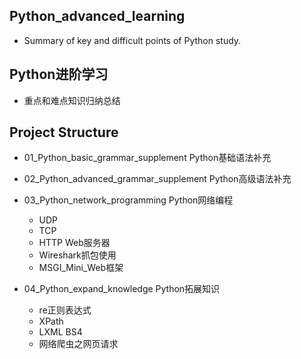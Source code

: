 ## Python_advanced_learning
- Summary of key and difficult points of Python study.

## Python进阶学习
- 重点和难点知识归纳总结

## Project Structure
- 01_Python_basic_grammar_supplement
    Python基础语法补充 
     
- 02_Python_advanced_grammar_supplement
    Python高级语法补充
    
- 03_Python_network_programming
    Python网络编程   
    - UDP
    - TCP
    - HTTP Web服务器
    - Wireshark抓包使用
    - MSGI_Mini_Web框架
    
- 04_Python_expand_knowledge
    Python拓展知识   
    - re正则表达式
    - XPath
    - LXML BS4
    - 网络爬虫之网页请求   

